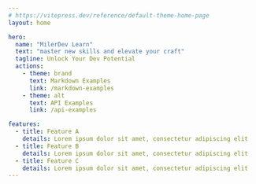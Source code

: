 ```yaml
---
# https://vitepress.dev/reference/default-theme-home-page
layout: home

hero:
  name: "MilerDev Learn"
  text: "master new skills and elevate your craft"
  tagline: Unlock Your Dev Potential
  actions:
    - theme: brand
      text: Markdown Examples
      link: /markdown-examples
    - theme: alt
      text: API Examples
      link: /api-examples

features:
  - title: Feature A
    details: Lorem ipsum dolor sit amet, consectetur adipiscing elit
  - title: Feature B
    details: Lorem ipsum dolor sit amet, consectetur adipiscing elit
  - title: Feature C
    details: Lorem ipsum dolor sit amet, consectetur adipiscing elit
---
```


